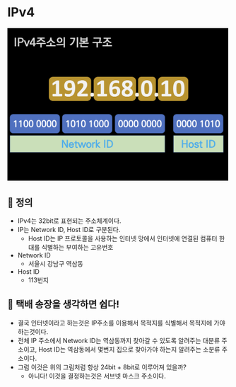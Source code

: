 # IPv4
<img src='./IPv4.jpg' width=500>

## 🍎 정의
- IPv4는 32bit로 표현되는 주소체계이다.
- IP는 Network ID, Host ID로 구분된다.
    - Host ID는 IP 프로토콜을 사용하는 인터넷 망에서 인터넷에 연결된 컴퓨터 한대를 식별하는 부여하는 고유번호
- Network ID
    - 서울시 강남구 역삼동
- Host ID
    - 113번지

## 🍎 택배 송장을 생각하면 쉽다!
- 결국 인터넷이라고 하는것은 IP주소를 이용해서 목적지를 식별해서 목적지에 가야하는것이다.
- 전체 IP 주소에서 Network ID는 역삼동까지 찾아갈 수 있도록 알려주는 대분류 주소이고, Host ID는 역삼동에서 몇번지 집으로 찾아가야 하는지 알려주는 소분류 주소이다.
- 그럼 이것은 위의 그림처럼 항상 24bit + 8bit로 이루어져 있을까?
    - 아니다! 이것을 결정하는것은 서브넷 마스크 주소이다.
